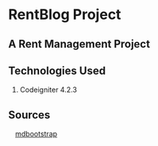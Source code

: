 # RentBlog Project

## A Rent Management Project

## Technologies Used

1. Codeigniter 4.2.3

## Sources

&emsp;[mdbootstrap](https://mdbootstrap.com/docs/standard/navigation/)
